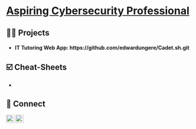 <h1><a href="https://www.linkedin.com/in/edward-ngere/"> Aspiring Cybersecurity Professional</a></h1>

<h2>👨‍💻 Projects</h2>

- <h4> IT Tutoring Web App: https://github.com/edwardungere/Cadet.sh.git </h4>
  
<h2>☑️ Cheat-Sheets</h2>

- <h4> </h4> 


<h2>🤳 Connect</h2>

[<img align="left" alt="Edward | LinkedIn" width="22px" src="https://staging.svgrepo.com/show/110195/linkedin.svg" />][linkedin]
[<img align="left" alt="Edward | Yotube" width="22px" src="https://www.svgrepo.com/show/13671/youtube.svg" />][youtube]

[youtube]: https://www.youtube.com/@EdwardNgere
[linkedin]: https://www.linkedin.com/in/edward-ngere/

